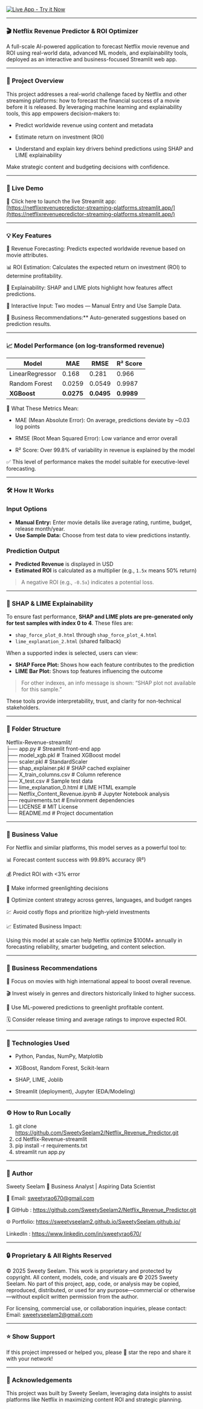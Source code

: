 
[![Live App - Try it Now](https://img.shields.io/badge/Live%20App-Streamlit-informational?style=for-the-badge&logo=streamlit)](https://netflixrevenuepredictor-streaming-platforms.streamlit.app/)

----------------------------------------------------------------------------------------------------------------------------------------------

### 🎬 Netflix Revenue Predictor & ROI Optimizer

A full-scale AI-powered application to forecast Netflix movie revenue and ROI using real-world data, advanced ML models, and explainability tools, deployed as an interactive and business-focused Streamlit web app.

----------------------------------------------------------------------------------------------------------------------------------------------

### 📌 Project Overview

This project addresses a real-world challenge faced by Netflix and other streaming platforms: how to forecast the financial success of a movie before it is released. By leveraging machine learning and explainability tools, this app empowers decision-makers to:

- Predict worldwide revenue using content and metadata

- Estimate return on investment (ROI)

- Understand and explain key drivers behind predictions using SHAP and LIME explainability

Make strategic content and budgeting decisions with confidence.

----------------------------------------------------------------------------------------------------------------------------------------------

### 🚀 Live Demo

🔗 Click here to launch the live Streamlit app: [https://netflixrevenuepredictor-streaming-platforms.streamlit.app/](https://netflixrevenuepredictor-streaming-platforms.streamlit.app/)

----------------------------------------------------------------------------------------------------------------------------------------------

### 💡 Key Features

🔮 Revenue Forecasting: Predicts expected worldwide revenue based on movie attributes.

📊 ROI Estimation: Calculates the expected return on investment (ROI) to determine profitability.

🧠 Explainability: SHAP and LIME plots highlight how features affect predictions.

🧪 Interactive Input: Two modes — Manual Entry and Use Sample Data.

💼 Business Recommendations:** Auto-generated suggestions based on prediction results.

----------------------------------------------------------------------------------------------------------------------------------------------

### 📈 Model Performance (on log-transformed revenue)

| Model           | MAE    | RMSE   | R² Score |
|----------------|--------|--------|----------|
| LinearRegressor| 0.168  | 0.281  | 0.966    |
| Random Forest  | 0.0259 | 0.0549 | 0.9987   |
| **XGBoost**    | **0.0275** | **0.0495** | **0.9989**   |

📌 What These Metrics Mean:

- MAE (Mean Absolute Error): On average, predictions deviate by ~0.03 log points

- RMSE (Root Mean Squared Error): Low variance and error overall

- R² Score: Over 99.8% of variability in revenue is explained by the model

✅ This level of performance makes the model suitable for executive-level forecasting.

---------------------------------------------------------------------------------------------------------------------------------------------

### 🛠️ How It Works

### Input Options
- **Manual Entry:** Enter movie details like average rating, runtime, budget, release month/year.
- **Use Sample Data:** Choose from test data to view predictions instantly.

### Prediction Output
- **Predicted Revenue** is displayed in USD
- **Estimated ROI** is calculated as a multiplier (e.g., `1.5x` means 50% return)

> A negative ROI (e.g., `-0.5x`) indicates a potential loss.

-------------------------------------------------------------------------------------------------------------------------------------------

### 🧠 SHAP & LIME Explainability

To ensure fast performance, **SHAP and LIME plots are pre-generated only for test samples with index 0 to 4**. These files are:
- `shap_force_plot_0.html` through `shap_force_plot_4.html`
- `lime_explanation_2.html` (shared fallback)

When a supported index is selected, users can view:
- **SHAP Force Plot:** Shows how each feature contributes to the prediction
- **LIME Bar Plot:** Shows top features influencing the outcome

> For other indexes, an info message is shown: “SHAP plot not available for this sample.”

These tools provide interpretability, trust, and clarity for non-technical stakeholders.

----------------------------------------------------------------------------------------------------------------------------------------------

### 📂 Folder Structure

Netflix-Revenue-streamlit/                                           
├── app.py                                              # Streamlit front-end app                                                        
├── model_xgb.pkl                                       # Trained XGBoost model                                                                                                    
├── scaler.pkl                                          # StandardScaler                                                                                                                 
├── shap_explainer.pkl                                  # SHAP cached explainer                                                                       
├── X_train_columns.csv                                 # Column reference                                                                                    
├── X_test.csv                                          # Sample test data                                                                                                   
├── lime_explanation_0.html                             # LIME HTML example                                                                                          
├── Netflix_Content_Revenue.ipynb                       # Jupyter Notebook analysis                                                                                          
├── requirements.txt                                    # Environment dependencies                                                                                 
├── LICENSE                                             # MIT License                                                                                                                   
└── README.md                                           # Project documentation                                                                 

----------------------------------------------------------------------------------------------------------------------------------------------

### 💼 Business Value

For Netflix and similar platforms, this model serves as a powerful tool to:

📊 Forecast content success with 99.89% accuracy (R²)

💰 Predict ROI with <3% error

🧠 Make informed greenlighting decisions

🧭 Optimize content strategy across genres, languages, and budget ranges

💹 Avoid costly flops and prioritize high-yield investments

📈 Estimated Business Impact:

Using this model at scale can help Netflix optimize $100M+ annually in forecasting reliability, smarter budgeting, and content selection.

----------------------------------------------------------------------------------------------------------------------------------------------

### 💼 Business Recommendations

🎯 Focus on movies with high international appeal to boost overall revenue.

🎬 Invest wisely in genres and directors historically linked to higher success.

🧠 Use ML-powered predictions to greenlight profitable content.

🗓 Consider release timing and average ratings to improve expected ROI.

----------------------------------------------------------------------------------------------------------------------------------------------

### 🧪 Technologies Used

- Python, Pandas, NumPy, Matplotlib

- XGBoost, Random Forest, Scikit-learn

- SHAP, LIME, Joblib

- Streamlit (deployment), Jupyter (EDA/Modeling)

----------------------------------------------------------------------------------------------------------------------------------------------

### ⚙️ How to Run Locally

1. git clone https://github.com/SweetySeelam2/Netflix_Revenue_Predictor.git                                                                                
2. cd Netflix-Revenue-streamlit                                                  
3. pip install -r requirements.txt                                                
4. streamlit run app.py                                        

----------------------------------------------------------------------------------------------------------------------------------------------

### 🧠 Author

Sweety Seelam 🎯 Business Analyst | Aspiring Data Scientist                                        

📧 Email: sweetyrao670@gmail.com

🔗 GitHub : https://github.com/SweetySeelam2/Netflix_Revenue_Predictor.git               

🌐 Portfolio: https://sweetyseelam2.github.io/SweetySeelam.github.io/         

LinkedIn : https://www.linkedin.com/in/sweetyrao670/

----------------------------------------------------------------------------------------------------------------------------------------------

### 🔒 Proprietary & All Rights Reserved
© 2025 Sweety Seelam. This work is proprietary and protected by copyright. All content, models, code, and visuals are © 2025 Sweety Seelam. No part of this project, app, code, or analysis may be copied, reproduced, distributed, or used for any purpose—commercial or otherwise—without explicit written permission from the author.

For licensing, commercial use, or collaboration inquiries, please contact: Email: sweetyseelam2@gmail.com

----------------------------------------------------------------------------------------------------------------------------------------------

### ⭐ Show Support

If this project impressed or helped you, please 🌟 star the repo and share it with your network!

----------------------------------------------------------------------------------------------------------------------------------------------

### 🙌 Acknowledgements

This project was built by Sweety Seelam, leveraging data insights to assist platforms like Netflix in maximizing content ROI and strategic planning.
